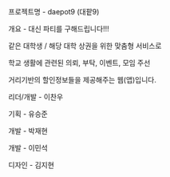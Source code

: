 프로젝트명 - daepot9 (대팥9)


개요 - 대신 파티를 구해드립니다!!!


같은 대학생 / 해당 대학 상권을 위한 맞춤형 서비스로


학교 생활에 관련된 의뢰, 부탁, 이벤트, 모임 주선


거리기반의 할인정보들을 제공해주는 웹(앱)입니다.


리더/개발 - 이찬우


기획 - 유승준


개발 - 박재현


개발 - 이민석


디자인 - 김지현  

